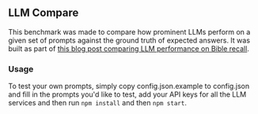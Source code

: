 ## LLM Compare

This benchmark was made to compare how prominent LLMs perform on a given set of prompts against the ground truth of expected answers. It was built as part of [this blog post comparing LLM performance on Bible recall](https://benkaiser.dev/can-llms-accurately-recall-the-bible/).

### Usage

To test your own prompts, simply copy config.json.example to config.json and fill in the prompts you'd like to test, add your API keys for all the LLM services and then run `npm install` and then `npm start`.